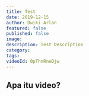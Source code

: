 ```yaml
---
title: Test
date: 2019-12-15
author: Dwiki Arlan
featured: false
published: false
image:
description: Test Description
category:
tags:
videoId: 0pThnRneDjw
---
```


## Apa itu video?
